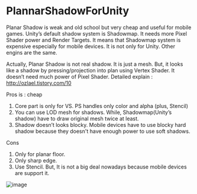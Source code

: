 # PlannarShadowForUnity
Planar Shadow is weak and old school but very cheap and useful for mobile games.
Unity’s default shadow system is Shadowmap. It needs more Pixel Shader power and Render Targets. It means that Shadowmap system is expensive especially for mobile devices. It is not only for Unity. Other engins are the same. 

Actually, Planar Shadow is not real shadow. It is just a mesh. But, it looks like a shadow by pressing/projection into plan using Vertex Shader. It doesn’t need much power of Pixel Shader.
Detailed explain : http://ozlael.tistory.com/10

Pros is : cheap
1. Core part is only for VS. PS handles only color and alpha (plus, Stencil)
2. You can use LOD mesh for shadows. While, Shadowmap(Unity’s shadow) have to draw original mesh twice at least.
3. Shadow doesn’t looks blocky. Mobile devices have to use blocky hard shadow because they doesn't have enough power to use soft shadows.

Cons
1. Only for planar floor.
2. Only sharp edge.
3. Use Stencil. But, It is not a big deal nowadays because mobile devices are support it.

![image](http://cfile22.uf.tistory.com/image/260EC04458CB87B32BAD70)